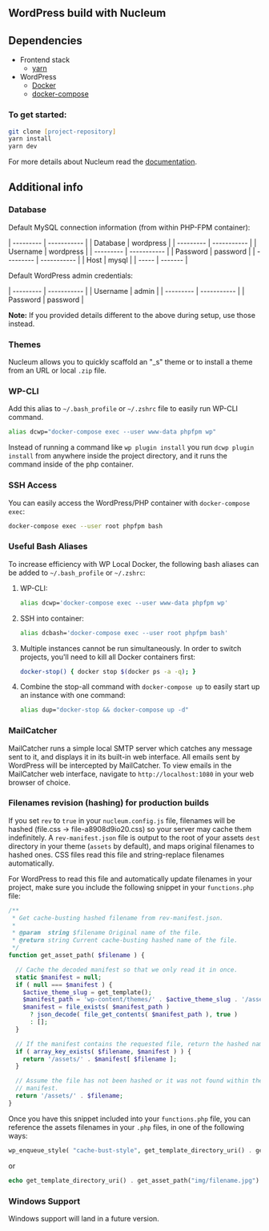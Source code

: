 ## WordPress build with Nucleum

## Dependencies

- Frontend stack
  - [yarn]
- WordPress
  - [Docker]
  - [docker-compose]

[yarn]: https://yarnpkg.com
[docker]: https://www.docker.com/products/docker-desktop
[docker-compose]: https://docs.docker.com/compose/install/#install-compose

### To get started:

```zsh
git clone [project-repository]
yarn install
yarn dev
```

For more details about Nucleum read the [documentation](https://github.com/CosAnca/nucleum/).

## Additional info

### Database

Default MySQL connection information (from within PHP-FPM container):

| --------- | ----------- |
| Database | wordpress |
| --------- | ----------- |
| Username | wordpress |
| --------- | ----------- |
| Password | password |
| --------- | ----------- |
| Host | mysql |
| ----- | ------- |

Default WordPress admin credentials:

| --------- | ----------- |
| Username | admin |
| --------- | ----------- |
| Password | password |

**Note:** If you provided details different to the above during setup, use those instead.

### Themes

Nucleum allows you to quickly scaffold an "\_s" theme or to install a theme from an URL or local `.zip` file.

### WP-CLI

Add this alias to `~/.bash_profile` or `~/.zshrc` file to easily run WP-CLI command.

```zsh
alias dcwp="docker-compose exec --user www-data phpfpm wp"
```

Instead of running a command like `wp plugin install` you run `dcwp plugin install` from anywhere inside the
project directory, and it runs the command inside of the php container.

### SSH Access

You can easily access the WordPress/PHP container with `docker-compose exec`:

```zsh
docker-compose exec --user root phpfpm bash
```

### Useful Bash Aliases

To increase efficiency with WP Local Docker, the following bash aliases can be added to `~/.bash_profile` or `~/.zshrc`:

1. WP-CLI:
   ```zsh
   alias dcwp='docker-compose exec --user www-data phpfpm wp'
   ```
2. SSH into container:
   ```zsh
   alias dcbash='docker-compose exec --user root phpfpm bash'
   ```
3. Multiple instances cannot be run simultaneously. In order to switch projects, you'll need to kill all Docker containers first:
   ```zsh
   docker-stop() { docker stop $(docker ps -a -q); }
   ```
4. Combine the stop-all command with `docker-compose up` to easily start up an instance with one command:
   ```zsh
   alias dup="docker-stop && docker-compose up -d"
   ```

### MailCatcher

MailCatcher runs a simple local SMTP server which catches any message sent to it, and displays it in its built-in web interface. All emails sent by WordPress will be intercepted by MailCatcher. To view emails in the MailCatcher web interface, navigate to `http://localhost:1080` in your web browser of choice.

### Filenames revision (hashing) for production builds

If you set `rev` to `true` in your `nucleum.config.js` file, filenames will be hashed (file.css -> file-a8908d9io20.css) so your server may cache them indefinitely. A `rev-manifest.json` file is output to the root of your assets `dest` directory in your theme (`assets` by default), and maps original filenames to hashed ones. CSS files read this file and string-replace filenames automatically.

For WordPress to read this file and automatically update filenames in your project, make sure you include the following snippet in your `functions.php` file:

```php
/**
 * Get cache-busting hashed filename from rev-manifest.json.
 *
 * @param  string $filename Original name of the file.
 * @return string Current cache-busting hashed name of the file.
 */
function get_asset_path( $filename ) {

  // Cache the decoded manifest so that we only read it in once.
  static $manifest = null;
  if ( null === $manifest ) {
    $active_theme_slug = get_template();
    $manifest_path = 'wp-content/themes/' . $active_theme_slug . '/assets/rev-manifest.json';
    $manifest = file_exists( $manifest_path )
      ? json_decode( file_get_contents( $manifest_path ), true )
      : [];
  }

  // If the manifest contains the requested file, return the hashed name.
  if ( array_key_exists( $filename, $manifest ) ) {
    return '/assets/' . $manifest[ $filename ];
  }

  // Assume the file has not been hashed or it was not found within the
  // manifest.
  return '/assets/' . $filename;
}
```

Once you have this snippet included into your `functions.php` file, you can reference the assets filenames in your `.php` files, in one of the following ways:

```php
wp_enqueue_style( "cache-bust-style", get_template_directory_uri() . get_asset_path("style/style.css"), array(), null, false );
```

or

```php
echo get_template_directory_uri() . get_asset_path("img/filename.jpg")
```

### Windows Support

Windows support will land in a future version.
